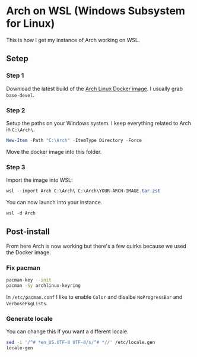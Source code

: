 # Arch on WSL (Windows Subsystem for Linux)

This is how I get my instance of Arch working on WSL.

## Setep

### Step 1

Download the latest build of the [Arch Linux Docker image](https://gitlab.archlinux.org/archlinux/archlinux-docker/-/releases). I usually grab `base-devel`.

### Step 2

Setup the paths on your Windows system. I keep everything related to Arch in `C:\Arch\`.

```powershell
New-Item -Path "C:\Arch" -ItemType Directory -Force
```

Move the docker image into this folder.

### Step 3

Import the image into WSL:

```powershell
wsl --import Arch C:\Arch\ C:\Arch\YOUR-ARCH-IMAGE.tar.zst
```

You can now launch into your instance.

```powershell
wsl -d Arch
```

## Post-install

From here Arch is now working but there's a few quirks because we used the Docker image.

### Fix pacman

```bash
pacman-key --init
pacman -Sy archlinux-keyring
```

In `/etc/pacman.conf` I like to enable `Color` and disalbe `NoProgressBar` and `VerbosePkgLists`.

### Generate locale

You can change this if you want a different locale.

```bash
sed -i '/^# *en_US.UTF-8 UTF-8/s/^# *//' /etc/locale.gen
locale-gen
```

